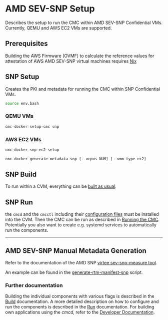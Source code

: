 # AMD SEV-SNP Setup

Describes the setup to run the CMC within AMD SEV-SNP Confidential VMs. Currently, QEMU and
AWS EC2 VMs are supported.

## Prerequisites

Building the AWS Firmware (OVMF) to calculate the reference values for attestation of AWS AMD SEV-SNP
virtual machines requires [Nix](https://nixos.org/download/)

## SNP Setup

Creates the PKI and metadata for running the CMC within SNP Confidential VMs.
```sh
source env.bash
```

### QEMU VMs
```sh
cmc-docker setup-cmc snp
```

### AWS EC2 VMs
```sh
cmc-docker snp-ec2-setup

cmc-docker generate-metadata-snp [--vcpus NUM] [--vmm-type ec2]
```

## SNP Build

To run within a CVM, everything can be [built as usual](./build.md).

## SNP Run

the `cmcd` and the `cmcctl` including their [configuration files](./run.md) must be installed
into the CVM. Then the CMC can be run as described in
[Running the CMC](./run.md). Potentially you also want to create e.g. systemd services
to automatically run the components.

---


## AMD SEV-SNP Manual Metadata Generation

Refer to the documentation of the AMD SNP
[virtee sev-snp-measure tool](https://github.com/virtee/sev-snp-measure).

An example  can be found in the [generate-rtm-manifest-snp](../bin/generate-rtm-manifest-snp) script.

### Further documentation

Building the individual components with various flags is described in the [Build](./build.md)
documentation. A more detailed description on how to configure and run the components
is described in the [Run](./run.md) documentation. For building own applications using the *cmcd*,
refer to the [Developer Documentation](./dev.md).